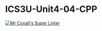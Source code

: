 # ICS3U-Unit4-04-CPP

[![Mr Coxall's Super Linter](https://github.com/joannesanthosh/ICS3U-Unit4-04-CPP/workflows/Mr%20Coxall's%20Super%20Linter/badge.svg)](https://github.com/joannesanthosh/ICS3U-Unit4-04-CPP/actions/)
